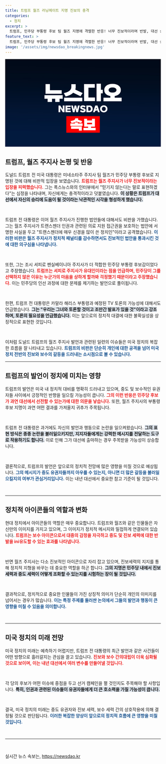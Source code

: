 ```yaml
---
title: 트럼프 월즈 러닝메이트 지명 진보의 충격
categories:
  - 정치
excerpt: >
  트럼프, 민주당 부통령 후보 팀 월즈 지명에 격렬한 반응! 너무 진보적이라며 반발, 대선 승리에 도움이 될 것이라며 자신감을 드러냈다. 월즈 주지사의 진보적 법안도 비꼬며 논란을 예고한다!
feature_text: >
  트럼프, 민주당 부통령 후보 팀 월즈 지명에 격렬한 반응! 너무 진보적이라며 반발, 대선 승리에 도움이 될 것이라며 자신감을 드러냈다. 월즈 주지사의 진보적 법안도 비꼬며 논란을 예고한다!
image: '/assets/img/newsdao_breakingnews.jpg'
---
```


<p><img src="/assets/img/newsdao_breakingnews.jpg" alt="pcversion 속보" /></p>

<h2 data-ke-size="size26">트럼프, 월즈 주지사 논평 및 반응</h2>

<p>도널드 트럼프 전 미국 대통령은 미네소타주 주지사 팀 월즈가 민주당 부통령 후보로 지명된 것에 대해 비판적 입장을 보였습니다. <b><span style="color: #ee2323;">트럼프는 월즈 주지사가 너무 진보적이라는 입장을 피력했습니다.</span></b> 그는 폭스뉴스와의 인터뷰에서 "믿기지 않는다는 말로 표현하겠다"는 심정을 나타내며, 자신에게는 충격적이라고 덧붙였습니다. <b><span style="background-color: #21538527;">이 상황은 트럼프가 대선에서 자신의 승리에 도움이 될 것이라는 낙관적인 시각을 형성하게 했습니다.</span></b></p>

<p data-ke-size="size16">&nbsp;</p>

<p>트럼프 전 대통령은 이어 월즈 주지사가 진행한 법안들에 대해서도 비판을 가했습니다. 그는 월즈 주지사가 트랜스젠더 인권과 관련된 의료 지원 접근권을 보호하는 법안에 서명한 사실을 두고 "트랜스젠더에 매우 신경을 많이 쓴 정치인"이라고 공격했습니다. <b><span style="color: #1a5490;">이러한 비판은 월즈 주지사가 정치적 패널티를 감수하면서도 진보적인 법안을 통과시킨 것에 대한 의구심을 나타냅니다.</span></b></p>

<p data-ke-size="size16">&nbsp;</p>

<p>또한, 그는 조시 셔피로 펜실베이니아 주지사가 더 적합한 민주당 부통령 후보감이었다고 주장했습니다. <b><span style="color: #ee2323;">트럼프는 셔피로 주지사가 유대인이라는 점을 언급하며, 민주당이 그를 선택하지 않은 이유는 누군가의 마음을 상하게 할까봐 걱정했기 때문이라고 주장했습니다.</span></b> 이는 민주당의 인선 과정에 대한 문제를 제기하는 발언으로 풀이됩니다.</p>

<p data-ke-size="size16">&nbsp;</p>

<p>한편, 트럼프 전 대통령은 카말라 해리스 부통령과 예정된 TV 토론의 가능성에 대해서도 언급했습니다. <b><span style="background-color: #21538527;">그는 "우리는 그녀와 토론할 것이고 조만간 발표가 있을 것"이라고 강조하며, 토론의 필요성을 언급했습니다.</span></b> 이는 앞으로의 정치적 대결에 대한 불확실성을 상징적으로 표현한 것입니다.</p>

<p data-ke-size="size16">&nbsp;</p>

<p>이처럼 도널드 트럼프의 월즈 주지사 발언과 관련된 일련의 이슈들은 미국 정치의 복잡한 흐름을 잘 나타내고 있습니다. <b><span style="color: #1a5490;">트럼프의 비판은 단순히 개인에 대한 공격을 넘어 미국 정치 전반의 진보와 보수의 갈등을 드러내는 소시점으로 볼 수 있습니다.</span></b></p>

<hr>

<h2 data-ke-size="size26">트럼프의 발언이 정치에 미치는 영향</h2>

<p>트럼프의 발언은 미국 내 정치적 대비를 명확히 드러내고 있으며, 중도 및 보수적인 유권자들 사이에서 긍정적인 반향을 일으킬 가능성이 큽니다. <b><span style="color: #ee2323;">그의 이런 반응은 민주당 후보가 과연 대선에서 선전할 수 있는가에 대한 의문을 낳습니다.</span></b> 또한, 월즈 주지사의 부통령 후보 지명이 과연 어떤 결과를 가져올지 귀추가 주목됩니다.</p>

<p data-ke-size="size16">&nbsp;</p>

<p>트럼프 전 대통령은 과거에도 자신의 발언과 행동으로 논란을 일으켜왔습니다. <b><span style="background-color: #21538527;">그의 표현 방식은 종종 논란을 불러일으키지만, 지지자들에게는 강력한 메시지를 전달하는 도구로 작용하기도 합니다.</span></b> 이로 인해 그가 대선에 출마하는 경우 주목받을 가능성이 상승합니다.</p>

<p data-ke-size="size16">&nbsp;</p>

<p>결론적으로, 트럼프의 발언은 앞으로의 정치적 전망에 많은 영향을 미칠 것으로 예상됩니다. <b><span style="color: #1a5490;">그의 메시지가 중도 유권자들까지 아우를 수 있는지, 아니면 더 많은 갈등을 불러일으킬지의 여부가 관심거리입니다.</span></b> 이는 내년 대선에서 중요한 참고 기준이 될 것입니다.</p>

<p data-ke-size="size16">&nbsp;</p>

<hr>

<h2 data-ke-size="size26">정치적 아이콘들의 역할과 변화</h2>

<p>현대 정치에서 아이콘들의 역할은 매우 중요합니다. 트럼프와 월즈와 같은 인물들은 자신만의 이미지를 가지고 있으며, 그 이미지가 정치적 메시지와 밀접하게 연결되어 있습니다. <b><span style="color: #ee2323;">트럼프는 보수 아이콘으로서 대중의 감정을 자극하고 중도 및 진보 세력에 대한 반발을 ini유도할 수 있는 효과를 나타냅니다.</span></b></p>

<p data-ke-size="size16">&nbsp;</p>

<p>반면 월즈 주지사는 다소 진보적인 아이콘으로 자리 잡고 있으며, 진보세력의 지지를 통해 정치적 지형을 바꾸는 데 중요한 역할을 하곤 합니다. <b><span style="background-color: #21538527;">그의 지명은 민주당 내에서 진보 세력과 중도 세력이 어떻게 조화할 수 있는지를 시험하는 장이 될 것입니다.</span></b></p>

<p data-ke-size="size16">&nbsp;</p>

<p>결과적으로, 정치적으로 중요한 인물들이 가진 상징적 의미가 단순히 개인의 이미지를 넘어서는 경우가 많습니다. <b><span style="color: #1a5490;">이는 특정 주제를 둘러싼 논의에서 그들의 발언과 행동이 큰 영향을 미칠 수 있음을 의미합니다.</span></b></p>

<p data-ke-size="size16">&nbsp;</p>

<hr>

<h2 data-ke-size="size26">미국 정치의 미래 전망</h2>

<p>미국 정치의 미래는 예측하기 어렵지만, 트럼프 전 대통령의 최근 발언과 같은 사건들이 어떤 방향으로 흘러갈지는 관심을 끌고 있습니다. <b><span style="color: #ee2323;">진보와 보수 간의대립이 더욱 심화될 것으로 보이며, 이는 내년 대선에서 여러 변수를 만들어낼 것입니다.</span></b></p>

<p data-ke-size="size16">&nbsp;</p>

<p>각 당의 후보가 어떤 이슈에 중점을 두고 선거 캠페인을 펼 것인지도 주목해야 할 사항입니다. <b><span style="background-color: #21538527;">특히, 인권과 관련된 이슈들이 유권자들에게 더 큰 호소력을 가질 가능성이 큽니다.</span></b></p>

<p data-ke-size="size16">&nbsp;</p>

<p>결국, 미국 정치의 미래는 중도 유권자와 진보 세력, 보수 세력 간의 상호작용에 의해 결정될 것으로 판단됩니다. <b><span style="color: #1a5490;">이러한 복잡한 양상이 앞으로의 정치적 흐름에 큰 영향을 미칠 것입니다.</span></b></p>

<p data-ke-size="size16">&nbsp;</p>

<hr>

<p data-ke-size="size16">&nbsp;</p>
실시간 뉴스 속보는, <a href="https://newsdao.kr" rel="dofollow">https://newsdao.kr</a>


